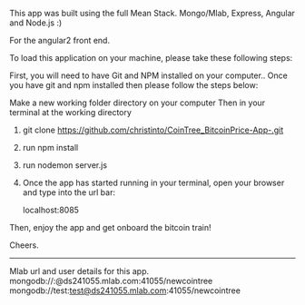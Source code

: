 This app was built using the full Mean Stack. 
Mongo/Mlab, Express, Angular and Node.js :)

For the angular2 front end.

To load this application on your machine, please take these following steps:

First, you will need to have Git and NPM installed on your computer..
Once you have git and npm installed then please follow the steps below:

Make a new working folder directory on your computer
Then in your terminal at the working directory
1. git clone https://github.com/christinto/CoinTree_BitcoinPrice-App-.git

2. run   npm install

3. run   nodemon server.js

4. Once the app has started running in your terminal, open your browser and type into the url bar:
   
    localhost:8085

Then, enjoy the app and get onboard the bitcoin train! 

Cheers.

-----------------------------------------------------------

Mlab url and user details for this app.
mongodb://<dbuser>:<dbpassword>@ds241055.mlab.com:41055/newcointree
mongodb://test:test@ds241055.mlab.com:41055/newcointree
